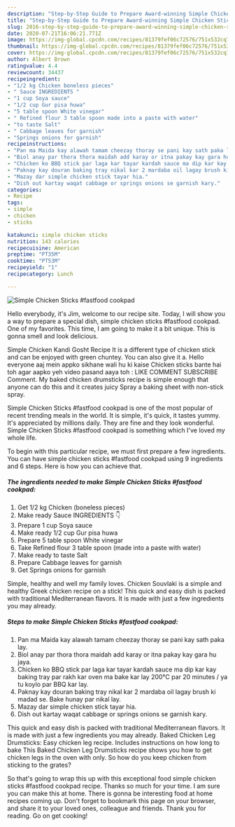 ```yaml
---
description: "Step-by-Step Guide to Prepare Award-winning Simple Chicken Sticks #fastfood cookpad"
title: "Step-by-Step Guide to Prepare Award-winning Simple Chicken Sticks #fastfood cookpad"
slug: 2016-step-by-step-guide-to-prepare-award-winning-simple-chicken-sticks-fastfood-cookpad
date: 2020-07-21T16:06:21.771Z
image: https://img-global.cpcdn.com/recipes/81379fef06c72576/751x532cq70/simple-chicken-sticks-fastfood-cookpad-recipe-main-photo.jpg
thumbnail: https://img-global.cpcdn.com/recipes/81379fef06c72576/751x532cq70/simple-chicken-sticks-fastfood-cookpad-recipe-main-photo.jpg
cover: https://img-global.cpcdn.com/recipes/81379fef06c72576/751x532cq70/simple-chicken-sticks-fastfood-cookpad-recipe-main-photo.jpg
author: Albert Brown
ratingvalue: 4.4
reviewcount: 34437
recipeingredient:
- "1/2 kg Chicken boneless pieces"
- " Sauce INGREDIENTS "
- "1 cup Soya sauce"
- "1/2 cup Gur pisa huwa"
- "5 table spoon White vinegar"
- " Refined flour 3 table spoon made into a paste with water"
- "to taste Salt"
- " Cabbage leaves for garnish"
- "Springs onions for garnish"
recipeinstructions:
- "Pan ma Maida kay alawah tamam cheezay thoray se pani kay sath paka lay."
- "Biol anay par thora thora maidah add karay or itna pakay kay gara hu jaya."
- "Chicken ko BBQ stick par laga kar tayar kardah sauce ma dip kar kay baking tray par rakh kar oven ma bake kar lay 200°C par 20 minutes / ya tu koylo par BBQ kar lay."
- "Paknay kay douran baking tray nikal kar 2 mardaba oil lagay brush ki madad se. Bake hunay par nikal lay."
- "Mazay dar simple chicken stick tayar hia."
- "Dish out kartay waqat cabbage or springs onions se garnish kary."
categories:
- Recipe
tags:
- simple
- chicken
- sticks

katakunci: simple chicken sticks 
nutrition: 143 calories
recipecuisine: American
preptime: "PT35M"
cooktime: "PT53M"
recipeyield: "1"
recipecategory: Lunch

---
```



![Simple Chicken Sticks #fastfood cookpad](https://img-global.cpcdn.com/recipes/81379fef06c72576/751x532cq70/simple-chicken-sticks-fastfood-cookpad-recipe-main-photo.jpg)

Hello everybody, it's Jim, welcome to our recipe site. Today, I will show you a way to prepare a special dish, simple chicken sticks #fastfood cookpad. One of my favorites. This time, I am going to make it a bit unique. This is gonna smell and look delicious.

Simple Chicken Kandi Gosht Recipe It is a different type of chicken stick and can be enjoyed with green chuntey. You can also give it a. Hello everyone aaj mein appko sikhane wali hu ki kaise Chicken sticks bante hai toh agar aapko yeh video pasand aaya toh : LIKE COMMENT SUBSCRIBE Comment. My baked chicken drumsticks recipe is simple enough that anyone can do this and it creates juicy Spray a baking sheet with non-stick spray.

Simple Chicken Sticks #fastfood cookpad is one of the most popular of recent trending meals in the world. It is simple, it's quick, it tastes yummy. It's appreciated by millions daily. They are fine and they look wonderful. Simple Chicken Sticks #fastfood cookpad is something which I've loved my whole life.


To begin with this particular recipe, we must first prepare a few ingredients. You can have simple chicken sticks #fastfood cookpad using 9 ingredients and 6 steps. Here is how you can achieve that.

<!--inarticleads1-->

##### The ingredients needed to make Simple Chicken Sticks #fastfood cookpad:

1. Get 1/2 kg Chicken (boneless pieces)
1. Make ready  Sauce INGREDIENTS 👇
1. Prepare 1 cup Soya sauce
1. Make ready 1/2 cup Gur pisa huwa
1. Prepare 5 table spoon White vinegar
1. Take  Refined flour 3 table spoon (made into a paste with water)
1. Make ready to taste Salt
1. Prepare  Cabbage leaves for garnish
1. Get Springs onions for garnish


Simple, healthy and well my family loves. Chicken Souvlaki is a simple and healthy Greek chicken recipe on a stick! This quick and easy dish is packed with traditional Mediterranean flavors. It is made with just a few ingredients you may already. 

<!--inarticleads2-->

##### Steps to make Simple Chicken Sticks #fastfood cookpad:

1. Pan ma Maida kay alawah tamam cheezay thoray se pani kay sath paka lay.
1. Biol anay par thora thora maidah add karay or itna pakay kay gara hu jaya.
1. Chicken ko BBQ stick par laga kar tayar kardah sauce ma dip kar kay baking tray par rakh kar oven ma bake kar lay 200°C par 20 minutes / ya tu koylo par BBQ kar lay.
1. Paknay kay douran baking tray nikal kar 2 mardaba oil lagay brush ki madad se. Bake hunay par nikal lay.
1. Mazay dar simple chicken stick tayar hia.
1. Dish out kartay waqat cabbage or springs onions se garnish kary.


This quick and easy dish is packed with traditional Mediterranean flavors. It is made with just a few ingredients you may already. Baked Chicken Leg Drumsticks: Easy chicken leg recipe. Includes instructions on how long to bake This Baked Chicken Leg Drumsticks recipe shows you how to get chicken legs in the oven with only. So how do you keep chicken from sticking to the grates? 

So that's going to wrap this up with this exceptional food simple chicken sticks #fastfood cookpad recipe. Thanks so much for your time. I am sure you can make this at home. There is gonna be interesting food at home recipes coming up. Don't forget to bookmark this page on your browser, and share it to your loved ones, colleague and friends. Thank you for reading. Go on get cooking!
